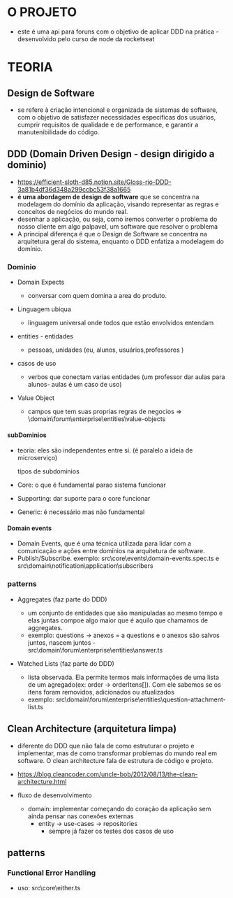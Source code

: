 # O PROJETO

- este é uma api para foruns com o objetivo de aplicar DDD na prática - desenvolvido pelo curso de node da rocketseat

# TEORIA

## Design de Software

- se refere à criação intencional e organizada de sistemas de software, com o objetivo de satisfazer necessidades específicas dos usuários, cumprir requisitos de qualidade e de performance, e garantir a manutenibilidade do código.

## DDD (Domain Driven Design - design dirigido a dominio)

- https://efficient-sloth-d85.notion.site/Gloss-rio-DDD-3a81b4df36d348a299ccbc53f38a1665
- **é uma abordagem de design de software** que se concentra na modelagem do domínio da aplicação, visando representar as regras e conceitos de negócios do mundo real.
- desenhar a aplicação, ou seja, como iremos converter o problema do nosso cliente em algo palpavel, um software que resolver o problema
- A principal diferença é que o Design de Software se concentra na arquitetura geral do sistema, enquanto o DDD enfatiza a modelagem do domínio.

### Dominio

- Domain Expects

  - conversar com quem domina a area do produto.

- Linguagem ubiqua

  - linguagem universal onde todos que estão envolvidos entendam

- entities - entidades

  - pessoas, unidades (eu, alunos, usuários,professores )

- casos de uso

  - verbos que conectam varias entidades (um professor dar aulas para alunos- aulas é um caso de uso)

- Value Object

  - campos que tem suas proprias regras de negocios => \domain\forum\enterprise\entities\value-objects

#### subDominios

- teoria: eles são independentes entre si. (é paralelo a ideia de microserviço)

  tipos de subdominios

- Core: o que é fundamental parao sistema funcionar
- Supporting: dar suporte para o core funcionar
- Generic: é necessário mas não fundamental

#### Domain events

- Domain Events, que é uma técnica utilizada para lidar com a comunicação e ações entre domínios na arquitetura de software.
- Publish/Subscribe. exemplo: src\core\events\domain-events.spec.ts e src\domain\notification\application\subscribers

### patterns

- Aggregates (faz parte do DDD)

  - um conjunto de entidades que são manipuladas ao mesmo tempo e elas juntas compoe algo maior que é aquilo que chamamos de aggregates.
  - exemplo: questions -> anexos = a questions e o anexos são salvos juntos, nascem juntos - src\domain\forum\enterprise\entities\answer.ts

- Watched Lists (faz parte do DDD)

  - lista observada. Ela permite termos mais informações de uma lista de um agregado(ex: order -> orderItens[]). Com ele sabemos se os itens foram removidos, adicionados ou atualizados
  - exemplo: src\domain\forum\enterprise\entities\question-attachment-list.ts

## Clean Architecture (arquitetura limpa)

- diferente do DDD que não fala de como estruturar o projeto e implementar, mas de como transformar problemas do mundo real em software. O clean architecture fala de estrutura de código e projeto.
- https://blog.cleancoder.com/uncle-bob/2012/08/13/the-clean-architecture.html

- fluxo de desenvolvimento

  - domain: implementar começando do coração da aplicação sem ainda pensar nas conexões externas
    - entity -> use-cases -> repositories
      - sempre já fazer os testes dos casos de uso

## patterns

### Functional Error Handling

- uso: src\core\either.ts
